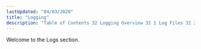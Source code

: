 ```yaml
---
lastUpdated: "04/03/2020"
title: "Logging"
description: "Table of Contents 32 Logging Overview 32 1 Log Files 32 2 Logging Configuration 33 Log Monitoring 34 Rotating Logs ec rotate 34 1 ec rotate conf File 35 Log Formats 35 1 acctlog 35 2 adaptive Log 35 3 bouncelog 35 4 fbllog 35 5 httplog 35 6 importlog..."
---
```


Welcome to the Logs section. 
